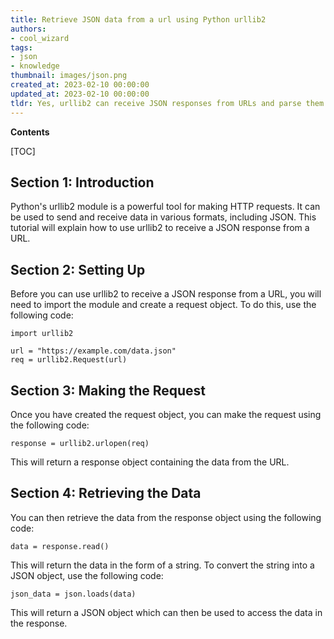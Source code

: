 ```yaml
---
title: Retrieve JSON data from a url using Python urllib2
authors:
- cool_wizard
tags:
- json
- knowledge
thumbnail: images/json.png
created_at: 2023-02-10 00:00:00
updated_at: 2023-02-10 00:00:00
tldr: Yes, urllib2 can receive JSON responses from URLs and parse them into a JSON object.
---
```


**Contents**

[TOC]

## Section 1: Introduction
Python's urllib2 module is a powerful tool for making HTTP requests. It can be used to send and receive data in various formats, including JSON. This tutorial will explain how to use urllib2 to receive a JSON response from a URL.

## Section 2: Setting Up
Before you can use urllib2 to receive a JSON response from a URL, you will need to import the module and create a request object. To do this, use the following code:

```
import urllib2

url = "https://example.com/data.json"
req = urllib2.Request(url)
```

## Section 3: Making the Request
Once you have created the request object, you can make the request using the following code:

```
response = urllib2.urlopen(req)
```

This will return a response object containing the data from the URL.

## Section 4: Retrieving the Data
You can then retrieve the data from the response object using the following code:

```
data = response.read()
```

This will return the data in the form of a string. To convert the string into a JSON object, use the following code:

```
json_data = json.loads(data)
```

This will return a JSON object which can then be used to access the data in the response.
